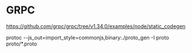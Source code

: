# GRPC

https://github.com/grpc/grpc/tree/v1.34.0/examples/node/static_codegen

protoc --js_out=import_style=commonjs,binary:./proto_gen -I proto proto/*.proto

